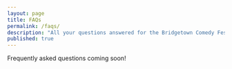 ```yaml
---
layout: page
title: FAQs
permalink: /faqs/
description: "All your questions answered for the Bridgetown Comedy Festival in 2015!"
published: true
---
```


Frequently asked questions coming soon!